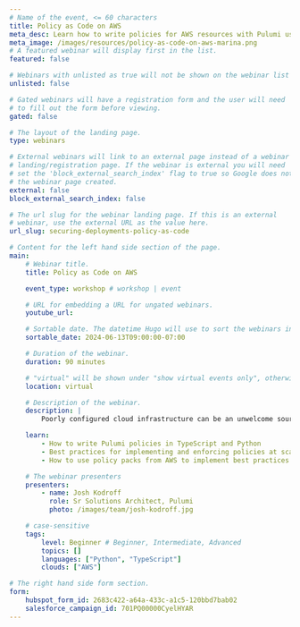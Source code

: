 ```yaml
---
# Name of the event, <= 60 characters
title: Policy as Code on AWS
meta_desc: Learn how to write policies for AWS resources with Pulumi using Python and TypeScript!
meta_image: /images/resources/policy-as-code-on-aws-marina.png
# A featured webinar will display first in the list.
featured: false

# Webinars with unlisted as true will not be shown on the webinar list
unlisted: false

# Gated webinars will have a registration form and the user will need
# to fill out the form before viewing.
gated: false

# The layout of the landing page.
type: webinars

# External webinars will link to an external page instead of a webinar
# landing/registration page. If the webinar is external you will need
# set the 'block_external_search_index' flag to true so Google does not index
# the webinar page created.
external: false
block_external_search_index: false

# The url slug for the webinar landing page. If this is an external
# webinar, use the external URL as the value here.
url_slug: securing-deployments-policy-as-code

# Content for the left hand side section of the page.
main:
    # Webinar title.
    title: Policy as Code on AWS

    event_type: workshop # workshop | event

    # URL for embedding a URL for ungated webinars.
    youtube_url:

    # Sortable date. The datetime Hugo will use to sort the webinars in date order.
    sortable_date: 2024-06-13T09:00:00-07:00

    # Duration of the webinar.
    duration: 90 minutes

    # "virtual" will be shown under "show virtual events only", otherwise shown as City, State (seattle, wa)
    location: virtual

    # Description of the webinar.
    description: |
        Poorly configured cloud infrastructure can be an unwelcome source of security, reliability, and cost issues. In this session, the Pulumi team will show you how to enforce best practices by creating policies that scale from a single infrastructure stack to your entire organization. And you can do all of this in TypeScript and/or Python!

    learn:
        - How to write Pulumi policies in TypeScript and Python
        - Best practices for implementing and enforcing policies at scale
        - How to use policy packs from AWS to implement best practices for your infrastructure

    # The webinar presenters
    presenters:
        - name: Josh Kodroff
          role: Sr Solutions Architect, Pulumi
          photo: /images/team/josh-kodroff.jpg

    # case-sensitive
    tags:
        level: Beginner # Beginner, Intermediate, Advanced
        topics: []
        languages: ["Python", "TypeScript"]
        clouds: ["AWS"]

# The right hand side form section.
form:
    hubspot_form_id: 2683c422-a64a-433c-a1c5-120bbd7bab02
    salesforce_campaign_id: 701PQ00000CyelHYAR
---
```

